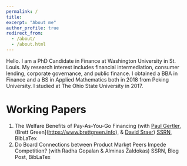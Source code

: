 ```yaml
---
permalink: /
title:
excerpt: "About me"
author_profile: true
redirect_from: 
  - /about/
  - /about.html
---
```


Hello. I am a PhD Candidate in Finance at Washington University in St. Louis. My research interest includes financial intermediation, consumer lending, corporate governance, and public finance. I obtained a BBA in Finance and a BS in Applied Mathematics both in 2018 from Peking University. I studied at The Ohio State University in 2017.

Working Papers
======
1. The Welfare Benefits of Pay-As-You-Go Financing (with [Paul Gertler](https://www.paulgertler.com), (Brett Green](https://www.brettgreen.info), & [David Sraer](https://www.davidsraer.com/)) [SSRN](https://papers.ssrn.com/sol3/papers.cfm?abstract_id=4641559), BibLaTex
1. Do Board Connections between Product Market Peers Impede Competition? (with Radha Gopalan & Alminas Žaldokas) SSRN, Blog Post,  BibLaTex
